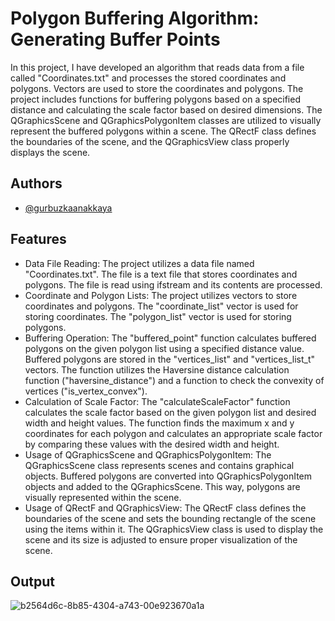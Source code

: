 
# Polygon Buffering Algorithm: Generating Buffer Points

In this project, I have developed an algorithm that reads data from a file called "Coordinates.txt" and processes the stored coordinates and polygons. Vectors are used to store the coordinates and polygons. The project includes functions for buffering polygons based on a specified distance and calculating the scale factor based on desired dimensions. The QGraphicsScene and QGraphicsPolygonItem classes are utilized to visually represent the buffered polygons within a scene. The QRectF class defines the boundaries of the scene, and the QGraphicsView class properly displays the scene.



## Authors 

- [@gurbuzkaanakkaya](https://www.github.com/gurbuzkaanakkaya) 


  

  



  

    


  


  
## Features

- Data File Reading:
    The project utilizes a data file named "Coordinates.txt".
    The file is a text file that stores coordinates and polygons.
    The file is read using ifstream and its contents are processed. 
- Coordinate and Polygon Lists:
    The project utilizes vectors to store coordinates and polygons.
    The "coordinate_list" vector is used for storing coordinates.
    The "polygon_list" vector is used for storing polygons.
- Buffering Operation:
    The "buffered_point" function calculates buffered polygons on the given polygon list using a specified distance value.
    Buffered polygons are stored in the "vertices_list" and "vertices_list_t" vectors.
    The function utilizes the Haversine distance calculation function ("haversine_distance") and a function to check the convexity of vertices ("is_vertex_convex").
- Calculation of Scale Factor:
    The "calculateScaleFactor" function calculates the scale factor based on the given polygon list and desired width and height values.
    The function finds the maximum x and y coordinates for each polygon and calculates an appropriate scale factor by comparing these values with the desired width     and height.
- Usage of QGraphicsScene and QGraphicsPolygonItem:
    The QGraphicsScene class represents scenes and contains graphical objects.
    Buffered polygons are converted into QGraphicsPolygonItem objects and added to the QGraphicsScene.
    This way, polygons are visually represented within the scene.
- Usage of QRectF and QGraphicsView:
    The QRectF class defines the boundaries of the scene and sets the bounding rectangle of the scene using the items within it.
    The QGraphicsView class is used to display the scene and its size is adjusted to ensure proper visualization of the scene.
  

  
## Output

![b2564d6c-8b85-4304-a743-00e923670a1a](https://github.com/gurbuzkaanakkaya/Polygon-Buffering-Algorithm/assets/103320421/8f239647-180b-43d0-ab02-5b5fc6cef9ac)


  

  

  
